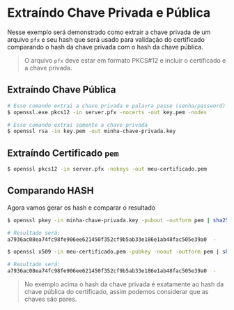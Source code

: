 # Extraíndo Chave Privada e Pública
Nesse exemplo será demonstrado como extrair a chave privada de um arquivo ``pfx`` e seu hash que será usado para validação do certificado comparando o hash da chave privada com o hash da chave pública. 

> O arquivo ``pfx`` deve estar em formato PKCS#12 e incluir o certificado e a chave privada.

## Extraíndo Chave Pública

~~~sh
# Esse comando extrai a chave privada e palavra passe (senha/password)
$ openssl.exe pkcs12 -in server.pfx -nocerts -out key.pem -nodes

# Esse comando extrai somente a chave privada
$ openssl rsa -in key.pem -out minha-chave-privada.key
~~~

## Extraíndo Certificado ``pem``

~~~sh
$ openssl pkcs12 -in server.pfx -nokeys -out meu-certificado.pem
~~~

## Comparando HASH
Agora vamos gerar os hash e comparar o resultado

~~~sh
$ openssl pkey -in minha-chave-privada.key -pubout -outform pem | sha256sum

# Resultado será:
a7936ac08ea74fc98fe906ee621450f352cf9b5ab33e186e1ab48fac505e39a0  -

$ openssl x509 -in meu-certificado.pem -pubkey -noout -outform pem | sha256sum

# Resultado será:
a7936ac08ea74fc98fe906ee621450f352cf9b5ab33e186e1ab48fac505e39a0  -
~~~

> No exemplo acima o hash da chave privada é exatamente ao hash da chave pública do certificado, assim podemos considerar que as chaves são pares.